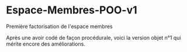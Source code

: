 # Espace-Membres-POO-v1
Première factorisation de l'espace membres

Après une avoir codé de façon procédurale, voici la version objet n°1 qui mérite encore des améliorations.

